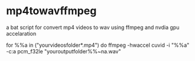 # mp4towavffmpeg
a bat script for convert mp4 videos to wav using ffmpeg and nvdia gpu accelaration

for %%a in ("yourvideosfolder\*.mp4") do ffmpeg -hwaccel cuvid -i "%%a" -c:a pcm_f32le "youroutputfolder\%%~na.wav"
